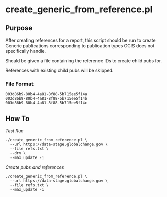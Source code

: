 # create_generic_from_reference.pl

## Purpose

After creating references for a report, this script should be run to create
Generic publications corresponding to publication types GCIS does not
specifically handle.

Should be given a file containing the reference IDs to create child pubs for.

References with existing child pubs will be skipped.

### File Format

```
003d86b9-80b4-4a81-8f88-5b715ee5f14a
003d86b9-80b4-4a81-8f88-5b715ee5f14b
003d86b9-80b4-4a81-8f88-5b715ee5f14c
```

## How To

*Test Run*

```
./create_generic_from_reference.pl \
  --url https://data-stage.globalchange.gov \
  --file refs.txt \
  --dry \
  --max_update -1
```

*Create pubs and references*

```
./create_generic_from_reference.pl \
  --url https://data-stage.globalchange.gov \
  --file refs.txt \
  --max_update -1
```

